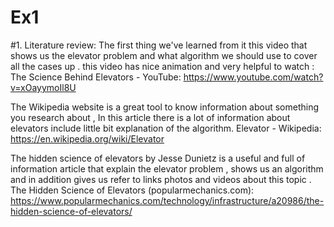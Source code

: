 # Ex1

#1. Literature review:
The first thing we've learned from it this video that shows us the elevator problem and what algorithm we should use to cover all the cases up . this video has nice animation and very helpful to watch :
The Science Behind Elevators - YouTube:
https://www.youtube.com/watch?v=xOayymoIl8U

The Wikipedia website is a great tool to know information about something you research about ,
In this article there is a lot of information about elevators include little bit explanation of the algorithm.
Elevator - Wikipedia:
https://en.wikipedia.org/wiki/Elevator

The hidden science of elevators by Jesse Dunietz is a useful and full of information article that explain the elevator problem , shows us an algorithm and in addition gives us refer to links photos and videos about this topic .
The Hidden Science of Elevators (popularmechanics.com):
https://www.popularmechanics.com/technology/infrastructure/a20986/the-hidden-science-of-elevators/

